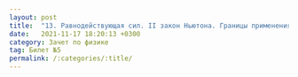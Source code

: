 ```yaml
---
layout: post
title:  "13. Равнодействующая сил. II закон Ньютона. Границы применения"
date:   2021-11-17 18:20:13 +0300
category: Зачет по физике 
tag: Билет №5
permalink: /:categories/:title/
---
```

